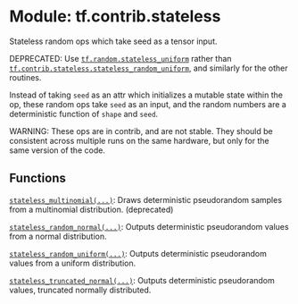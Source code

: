 <div itemscope itemtype="http://developers.google.com/ReferenceObject">
<meta itemprop="name" content="tf.contrib.stateless" />
<meta itemprop="path" content="Stable" />
</div>

# Module: tf.contrib.stateless

Stateless random ops which take seed as a tensor input.

<!-- Placeholder for "Used in" -->

DEPRECATED: Use <a href="../../tf/random/stateless_uniform.md"><code>tf.random.stateless_uniform</code></a> rather than
<a href="../../tf/random/stateless_uniform.md"><code>tf.contrib.stateless.stateless_random_uniform</code></a>, and similarly for the other
routines.

Instead of taking `seed` as an attr which initializes a mutable state within
the op, these random ops take `seed` as an input, and the random numbers are
a deterministic function of `shape` and `seed`.

WARNING: These ops are in contrib, and are not stable.  They should be
consistent across multiple runs on the same hardware, but only for the same
version of the code.


## Functions

[`stateless_multinomial(...)`](../../tf/random/stateless_multinomial.md): Draws deterministic pseudorandom samples from a multinomial distribution. (deprecated)

[`stateless_random_normal(...)`](../../tf/random/stateless_normal.md): Outputs deterministic pseudorandom values from a normal distribution.

[`stateless_random_uniform(...)`](../../tf/random/stateless_uniform.md): Outputs deterministic pseudorandom values from a uniform distribution.

[`stateless_truncated_normal(...)`](../../tf/random/stateless_truncated_normal.md): Outputs deterministic pseudorandom values, truncated normally distributed.

